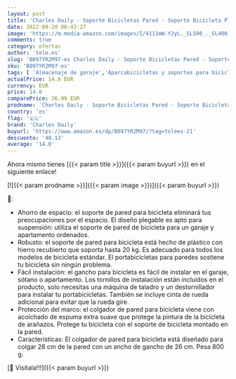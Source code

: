 ```yaml
---
layout: post
title: 'Charles Daily - Soporte Bicicletas Pared - Soporte Bicicleta Plegable - Soporte Pared Bicicletas para Garajes y Hogares - Protección de Cuadro Extrafuerte - Gris'
date: 2022-09-20 06:43:27
image: 'https://m.media-amazon.com/images/I/4111mW-YJyL._SL500_._SL400_.jpg'
comments: true
category: ofertas
author: 'tole.es'
slug: 'B097YR2M97-es Charles Daily - Soporte Bicicletas Pared - Soporte...'
sku: 'B097YR2M97-es'
tags: [ 'Almacenaje de garaje','Aparcabicicletas y soportes para bicicletas','Bricolaje y herramientas','Organización y almacenaje en casa','bicicleta','charles daily','🇪🇸', ]
actualPrice: 14.0 EUR
currency: EUR
price: 14.0
comparePrice: 26.99 EUR
prodname: 'Charles Daily - Soporte Bicicletas Pared - Soporte Bicicleta Plegable - Soporte Pared Bicicletas para Garajes y Hogares - Protección de Cuadro Extrafuerte - Gris'
country: 'es'
flag: '🇪🇸'
brand: 'Charles Daily'
buyurl: 'https://www.amazon.es/dp/B097YR2M97/?tag=tolees-21'
descuento: '48.13'
average: '14.0'
---
```


Ahora mismo tienes [{{< param title >}}]({{< param buyurl >}}) en el siguiente enlace!

[![{{< param prodname >}}]({{< param image >}})]({{< param buyurl >}})

🔎:

- Ahorro de espacio: el soporte de pared para bicicleta eliminará tus preocupaciones por el espacio. El diseño plegable es apto para suspensión: utiliza el soporte de pared de bicicleta para un garaje y apartamento ordenados.
- Robusto: el soporte de pared para bicicleta está hecho de plástico con hierro recubierto que soporta hasta 20 kg. Es adecuado para todos los modelos de bicicleta estándar. El portabicicletas para paredes sostiene tu bicicleta sin ningún problema.
- Fácil instalación: el gancho para bicicleta es fácil de instalar en el garaje, sótano o apartamento. Los tornillos de instalación están incluidos en el producto, solo necesitas una máquina de taladro y un destornillador para instalar tu portabicicletas. También se incluye cinta de rueda adicional para evitar que la rueda gire.
- Protección del marco: el colgador de pared para bicicleta viene con acolchado de espuma extra suave que protege la pintura de la bicicleta de arañazos. Protege tu bicicleta con el soporte de bicicleta montado en la pared.
- Características: El colgador de pared para bicicleta está diseñado para colgar 28 cm de la pared con un ancho de gancho de 26 cm. Pesa 800 g.

[🛒 Visítala!!!]({{< param buyurl >}})
